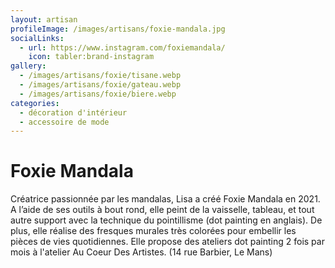 ```yaml
---
layout: artisan
profileImage: /images/artisans/foxie-mandala.jpg
socialLinks:
  - url: https://www.instagram.com/foxiemandala/
    icon: tabler:brand-instagram
gallery:
  - /images/artisans/foxie/tisane.webp
  - /images/artisans/foxie/gateau.webp
  - /images/artisans/foxie/biere.webp
categories:
  - décoration d'intérieur
  - accessoire de mode
---
```


# Foxie Mandala

Créatrice passionnée par les mandalas, Lisa a créé Foxie Mandala en 2021. A l’aide de ses outils à bout rond, elle peint de la vaisselle, tableau, et tout autre support avec la technique du pointillisme (dot painting en anglais). De plus, elle réalise des fresques murales très colorées pour embellir les pièces de vies quotidiennes. Elle propose des ateliers dot painting 2 fois par mois à l'atelier Au Coeur Des Artistes. (14 rue Barbier, Le Mans)